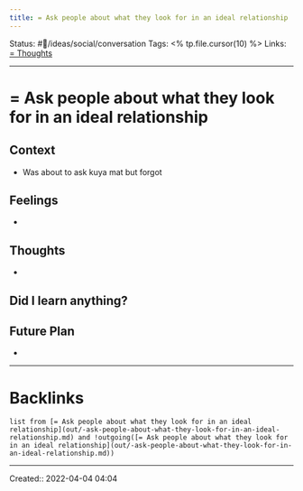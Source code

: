 ```yaml
---
title: = Ask people about what they look for in an ideal relationship
---
```

Status: #💭/ideas/social/conversation 
Tags: <% tp.file.cursor(10) %>
Links: [= Thoughts](out/-thoughts.md)
___
# = Ask people about what they look for in an ideal relationship
## Context
- Was about to ask kuya mat but forgot

## Feelings
 - 

## Thoughts
- 

**Did I learn anything?**
- 
## Future Plan
- 
___
# Backlinks
```dataview
list from [= Ask people about what they look for in an ideal relationship](out/-ask-people-about-what-they-look-for-in-an-ideal-relationship.md) and !outgoing([= Ask people about what they look for in an ideal relationship](out/-ask-people-about-what-they-look-for-in-an-ideal-relationship.md))
```
___
Created::  2022-04-04 04:04

